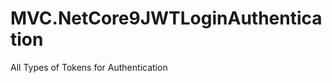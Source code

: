 
# MVC.NetCore9JWTLoginAuthentication































































All Types of Tokens for Authentication








